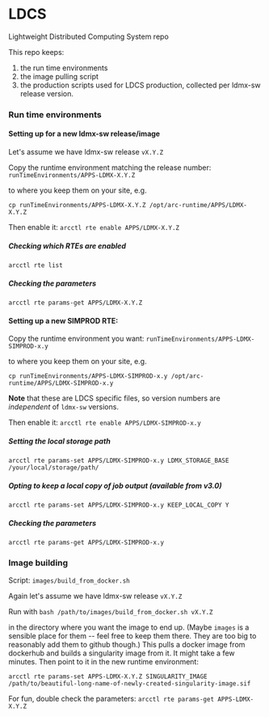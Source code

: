 # LDCS
Lightweight Distributed Computing System repo 


This repo keeps:

1. the run time environments
2. the image pulling script
3. the production scripts used for LDCS production, collected per ldmx-sw release version.



### Run time environments

#### Setting up for a new ldmx-sw release/image

Let's assume we have ldmx-sw release `vX.Y.Z`

Copy the runtime environment matching the release number: `runTimeEnvironments/APPS-LDMX-X.Y.Z`

to where you keep them on your site, e.g. 

`cp runTimeEnvironments/APPS-LDMX-X.Y.Z /opt/arc-runtime/APPS/LDMX-X.Y.Z`

Then enable it: `arcctl rte enable APPS/LDMX-X.Y.Z`


##### Checking which RTEs are enabled
`arcctl rte list`


##### Checking the parameters
`arcctl rte params-get APPS/LDMX-X.Y.Z`


#### Setting up a new SIMPROD RTE:

Copy the runtime environment you want: `runTimeEnvironments/APPS-LDMX-SIMPROD-x.y`

to where you keep them on your site, e.g. 

`cp runTimeEnvironments/APPS-LDMX-SIMPROD-x.y /opt/arc-runtime/APPS/LDMX-SIMPROD-x.y`

**Note** that these are LDCS specific files, so version numbers are *independent* of `ldmx-sw` versions. 

Then enable it: `arcctl rte enable APPS/LDMX-SIMPROD-x.y`


##### Setting the local storage path 

`arcctl rte params-set APPS/LDMX-SIMPROD-x.y LDMX_STORAGE_BASE /your/local/storage/path/`


##### Opting to keep a local copy of job output (available from v3.0)
`arcctl rte params-set APPS/LDMX-SIMPROD-x.y KEEP_LOCAL_COPY Y`


##### Checking the parameters 
`arcctl rte params-get APPS/LDMX-SIMPROD-x.y`


### Image building

Script: `images/build_from_docker.sh`

Again let's assume we have ldmx-sw release `vX.Y.Z`

Run with `bash /path/to/images/build_from_docker.sh vX.Y.Z`

in the directory where you want the image to end up. (Maybe `images` is a sensible place for them -- feel free to keep them there. They are too big to reasonably add them to github though.) This pulls a docker image from dockerhub and builds a singularity image from it. It might take a few minutes. Then point to it in the new runtime environment:

`arcctl rte params-set APPS-LDMX-X.Y.Z SINGULARITY_IMAGE /path/to/beautiful-long-name-of-newly-created-singularity-image.sif`

For fun, double check the parameters:
`arcctl rte params-get APPS-LDMX-X.Y.Z`
